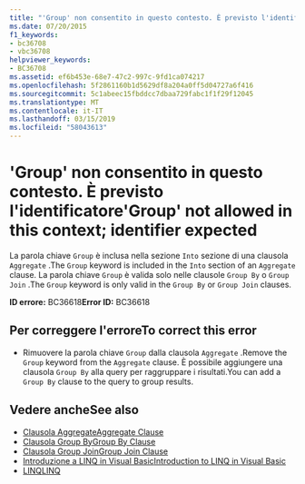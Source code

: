 ```yaml
---
title: "'Group' non consentito in questo contesto. È previsto l'identificatore"
ms.date: 07/20/2015
f1_keywords:
- bc36708
- vbc36708
helpviewer_keywords:
- BC36708
ms.assetid: ef6b453e-68e7-47c2-997c-9fd1ca074217
ms.openlocfilehash: 5f2861160b1d5629df8a204a0ff5d04727a6f416
ms.sourcegitcommit: 5c1abeec15fbddcc7dbaa729fabc1f1f29f12045
ms.translationtype: MT
ms.contentlocale: it-IT
ms.lasthandoff: 03/15/2019
ms.locfileid: "58043613"
---
```

# <a name="group-not-allowed-in-this-context-identifier-expected"></a><span data-ttu-id="3e1f9-102">'Group' non consentito in questo contesto. È previsto l'identificatore</span><span class="sxs-lookup"><span data-stu-id="3e1f9-102">'Group' not allowed in this context; identifier expected</span></span>
<span data-ttu-id="3e1f9-103">La parola chiave `Group` è inclusa nella sezione `Into` sezione di una clausola `Aggregate` .</span><span class="sxs-lookup"><span data-stu-id="3e1f9-103">The `Group` keyword is included in the `Into` section of an `Aggregate` clause.</span></span> <span data-ttu-id="3e1f9-104">La parola chiave `Group` è valida solo nelle clausole `Group By` o `Group Join` .</span><span class="sxs-lookup"><span data-stu-id="3e1f9-104">The `Group` keyword is only valid in the `Group By` or `Group Join` clauses.</span></span>  
  
 <span data-ttu-id="3e1f9-105">**ID errore:** BC36618</span><span class="sxs-lookup"><span data-stu-id="3e1f9-105">**Error ID:** BC36618</span></span>  
  
## <a name="to-correct-this-error"></a><span data-ttu-id="3e1f9-106">Per correggere l'errore</span><span class="sxs-lookup"><span data-stu-id="3e1f9-106">To correct this error</span></span>  
  
-   <span data-ttu-id="3e1f9-107">Rimuovere la parola chiave `Group` dalla clausola `Aggregate` .</span><span class="sxs-lookup"><span data-stu-id="3e1f9-107">Remove the `Group` keyword from the `Aggregate` clause.</span></span> <span data-ttu-id="3e1f9-108">È possibile aggiungere una clausola `Group By` alla query per raggruppare i risultati.</span><span class="sxs-lookup"><span data-stu-id="3e1f9-108">You can add a `Group By` clause to the query to group results.</span></span>  
  
## <a name="see-also"></a><span data-ttu-id="3e1f9-109">Vedere anche</span><span class="sxs-lookup"><span data-stu-id="3e1f9-109">See also</span></span>

- [<span data-ttu-id="3e1f9-110">Clausola Aggregate</span><span class="sxs-lookup"><span data-stu-id="3e1f9-110">Aggregate Clause</span></span>](../../visual-basic/language-reference/queries/aggregate-clause.md)
- [<span data-ttu-id="3e1f9-111">Clausola Group By</span><span class="sxs-lookup"><span data-stu-id="3e1f9-111">Group By Clause</span></span>](../../visual-basic/language-reference/queries/group-by-clause.md)
- [<span data-ttu-id="3e1f9-112">Clausola Group Join</span><span class="sxs-lookup"><span data-stu-id="3e1f9-112">Group Join Clause</span></span>](../../visual-basic/language-reference/queries/group-join-clause.md)
- [<span data-ttu-id="3e1f9-113">Introduzione a LINQ in Visual Basic</span><span class="sxs-lookup"><span data-stu-id="3e1f9-113">Introduction to LINQ in Visual Basic</span></span>](../../visual-basic/programming-guide/language-features/linq/introduction-to-linq.md)
- [<span data-ttu-id="3e1f9-114">LINQ</span><span class="sxs-lookup"><span data-stu-id="3e1f9-114">LINQ</span></span>](../../visual-basic/programming-guide/language-features/linq/index.md)
